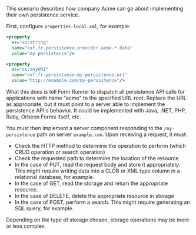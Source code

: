 This scenario describes how company Acme can go about implementing their own persistence service.

First, configure `properties-local.xml`, for example:

```xml
<property
  as="xs:string"
  name="oxf.fr.persistence.provider.acme.*.data"
  value="my-persistence"/>

<property
  as="xs:anyURI"
  name="oxf.fr.persistence.my-persistence.uri"
  value="http://example.com/my-persistence"/>
```

What this does is tell Form Runner to dispatch all persistence API calls for applications with name "acme" to the specified URL root. Replace the URL as appropriate, but it must point to a server able to implement the persistence API's behavior. It could be implemented with Java, .NET, PHP, Ruby, Orbeon Forms itself, etc.

You must then implement a server component responding to the `/my-persistence` path on server `example.com`. Upon receiving a request, it must:

* Check the HTTP method to determine the operation to perform (which CRUD operation or search operation)
* Check the requested path to determine the location of the resource
* In the case of PUT, read the request body and store it appropriately. This might require writing data into a CLOB or XML type column in a relational database, for example.
* In the case of GET, read the storage and return the appropriate resource.
* In the case of DELETE, delete the appropriate resource in storage
* In the case of POST, perform a search. This might require generating an SQL query, for example.

Depending on the type of storage chosen, storage operations may be more or less complex.
